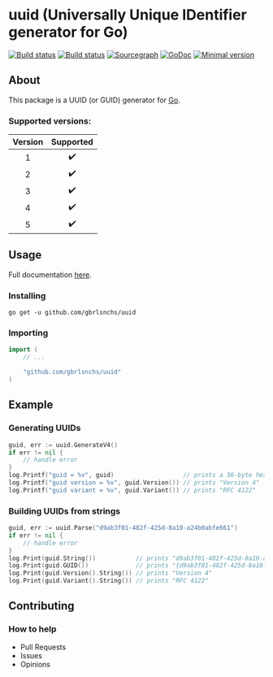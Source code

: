 # uuid (Universally Unique IDentifier generator for Go)
[![Build status](https://travis-ci.org/gbrlsnchs/uuid.svg?branch=master)](https://travis-ci.org/gbrlsnchs/uuid)
[![Build status](https://ci.appveyor.com/api/projects/status/ofys86q2b22b4rlk/branch/master?svg=true)](https://ci.appveyor.com/project/gbrlsnchs/uuid/branch/master)
[![Sourcegraph](https://sourcegraph.com/github.com/gbrlsnchs/uuid/-/badge.svg)](https://sourcegraph.com/github.com/gbrlsnchs/uuid?badge)
[![GoDoc](https://godoc.org/github.com/gbrlsnchs/uuid?status.svg)](https://godoc.org/github.com/gbrlsnchs/uuid)
[![Minimal version](https://img.shields.io/badge/minimal%20version-go1.11%2B-5272b4.svg)](https://golang.org/doc/go1.11)

## About
This package is a UUID (or GUID) generator for [Go](https://golang.org).

### Supported versions:
| Version | Supported          |
|:-------:|:------------------:|
| 1       | :heavy_check_mark: |
| 2       | :heavy_check_mark: |
| 3       | :heavy_check_mark: |
| 4       | :heavy_check_mark: |
| 5       | :heavy_check_mark: |

## Usage
Full documentation [here](https://godoc.org/github.com/gbrlsnchs/uuid).

### Installing
`go get -u github.com/gbrlsnchs/uuid`

### Importing
```go
import (
	// ...

	"github.com/gbrlsnchs/uuid"
)
```

## Example
### Generating UUIDs
```go
guid, err := uuid.GenerateV4()
if err != nil {
	// handle error
}
log.Printf("guid = %v", guid)                   // prints a 36-byte hex-encoded UUID
log.Printf("guid version = %v", guid.Version()) // prints "Version 4"
log.Printf("guid variant = %v", guid.Variant()) // prints "RFC 4122"
```

### Building UUIDs from strings
```go
guid, err := uuid.Parse("d9ab3f01-482f-425d-8a10-a24b0abfe661")
if err != nil {
	// handle error
}
log.Print(guid.String())           // prints "d9ab3f01-482f-425d-8a10-a24b0abfe661"
log.Print(guid.GUID())             // prints "{d9ab3f01-482f-425d-8a10-a24b0abfe661}"
log.Print(guid.Version().String()) // prints "Version 4"
log.Print(guid.Variant().String()) // prints "RFC 4122"
```

## Contributing
### How to help
- Pull Requests
- Issues
- Opinions
